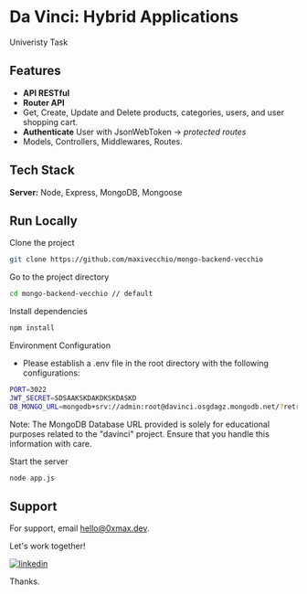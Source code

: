 # Da Vinci: Hybrid Applications
Univeristy Task

## Features

- **API RESTful**
- **Router API**
- Get, Create, Update and Delete products, categories, users, and user shopping cart.
- **Authenticate** User with JsonWebToken -> *protected routes*
- Models, Controllers, Middlewares, Routes.


## Tech Stack

**Server:** Node, Express, MongoDB, Mongoose
## Run Locally

Clone the project

```bash
git clone https://github.com/maxivecchio/mongo-backend-vecchio
```

Go to the project directory

```bash
cd mongo-backend-vecchio // default
```

Install dependencies

```bash
npm install
```
Environment Configuration


- Please establish a .env file in the root directory with the following configurations:

```bash
PORT=3022
JWT_SECRET=SDSAAKSKDAKDKSKDASKD
DB_MONGO_URL=mongodb+srv://admin:root@davinci.osgdagz.mongodb.net/?retryWrites=true&w=majority&appName=AtlasApp
```
Note: The MongoDB Database URL provided is solely for educational purposes related to the "davinci" project. Ensure that you handle this information with care.

Start the server

```bash
node app.js
```

## Support

For support, email hello@0xmax.dev.

Let's work together!

[![linkedin](https://img.shields.io/badge/linkedin-0A66C2?style=for-the-badge&logo=linkedin&logoColor=white)](https://www.linkedin.com/in/maxivecchio)

Thanks.
